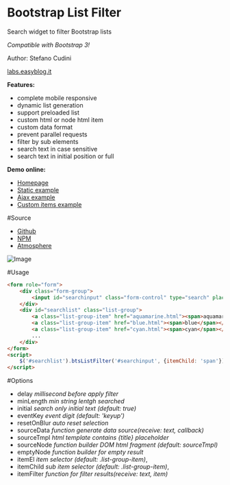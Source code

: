 Bootstrap List Filter
============

Search widget to filter Bootstrap lists

*Compatible with Bootstrap 3!*

Author: Stefano Cudini

[labs.easyblog.it](http://labs.easyblog.it/)

**Features:**
* complete mobile responsive
* dynamic list generation
* support preloaded list
* custom html or node html item
* custom data format
* prevent parallel requests
* filter by sub elements
* search text in case sensitive
* search text in initial position or full

**Demo online:**
* [Homepage](http://labs.easyblog.it/bootstrap-list-filter/)
* [Static example](http://labs.easyblog.it/bootstrap-list-filter/examples/static.html)
* [Ajax example](http://labs.easyblog.it/bootstrap-list-filter/examples/dynamic-list-search.html)
* [Custom items example](http://labs.easyblog.it/bootstrap-list-filter/examples/custom-list-item.html)

#Source
* [Github](https://github.com/stefanocudini/bootstrap-list-filter)
* [NPM](https://npmjs.org/package/bootstrap-list-filter)  
* [Atmosphere](https://atmosphere.meteor.com/package/bootstrap-list-filter)


![Image](https://raw.githubusercontent.com/stefanocudini/bootstrap-list-filter/master/images/bootstrap-list-filter.png)

#Usage
```html
<form role="form">
	<div class="form-group">
		<input id="searchinput" class="form-control" type="search" placeholder="Search..." />
	</div>
	<div id="searchlist" class="list-group">
		<a class="list-group-item" href="aquamarine.html"><span>aquamarine</span></a>
		<a class="list-group-item" href="blue.html"><span>blue</span></a>
		<a class="list-group-item" href="cyan.html"><span>cyan</span></a>
		...
	</div>
</form>
<script>
	$('#searchlist').btsListFilter('#searchinput', {itemChild: 'span'});
</script>
```

#Options

* delay        *millisecond before apply filter*
* minLength    *min string lentgh searched*
* initial      *search only initial text (default: true)*
* eventKey     *event digit (default: 'keyup')*
* resetOnBlur  *auto reset selection*
* sourceData   *function generate data source(receive: text, callback)*
* sourceTmpl   *html template contains {title} placeholder*
* sourceNode   *function builder DOM html fragment (default: sourceTmpl)*
* emptyNode    *function builder for empty result*
* itemEl       *item selector (default: .list-group-item)*,
* itemChild    *sub item selector (default: .list-group-item)*,
* itemFilter   *function for filter results(receive: text, item)*
